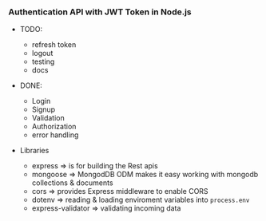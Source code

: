 ### Authentication API with JWT Token in Node.js
- TODO:
    - refresh token
    - logout
    - testing
    - docs
- DONE:
    - Login
    - Signup
    - Validation
    - Authorization
    - error handling

- Libraries
    - express => is for building the Rest apis
    - mongoose => MongodDB ODM makes it easy working with mongodb collections & documents
    - cors => provides Express middleware to enable CORS
    - dotenv => reading & loading enviroment variables into `process.env`
    - express-validator => validating incoming data
